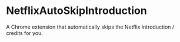 # NetflixAutoSkipIntroduction
A Chrome extension that automatically skips the Netflix introduction / credits for you.
